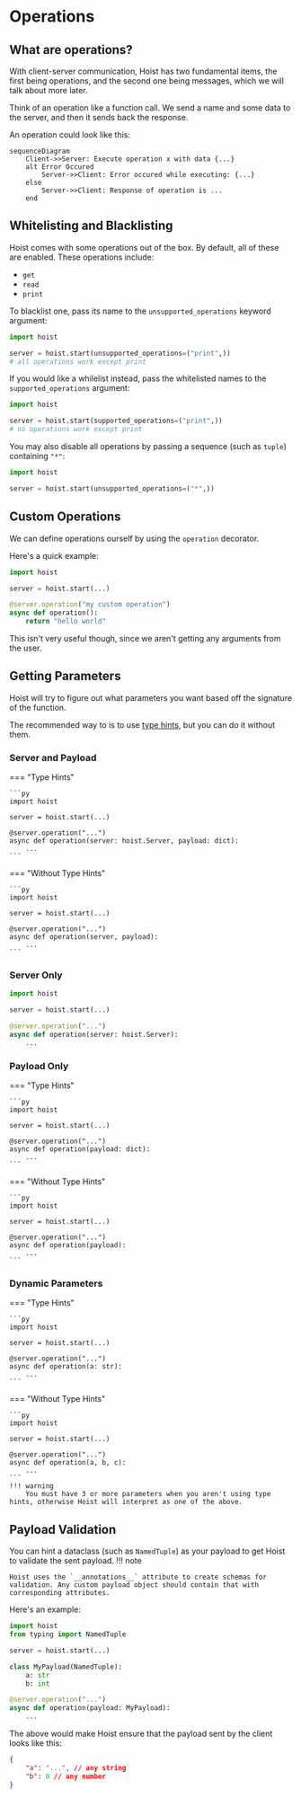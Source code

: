 # Operations

## What are operations?

With client-server communication, Hoist has two fundamental items, the first being operations, and the second one being messages, which we will talk about more later.

Think of an operation like a function call. We send a name and some data to the server, and then it sends back the response.

An operation could look like this:

```mermaid
sequenceDiagram
    Client->>Server: Execute operation x with data {...}
    alt Error Occured
        Server->>Client: Error occured while executing: {...}
    else
        Server->>Client: Response of operation is ...
    end
```

## Whitelisting and Blacklisting

Hoist comes with some operations out of the box. By default, all of these are enabled. These operations include:

-   `get`
-   `read`
-   `print`

To blacklist one, pass its name to the `unsupported_operations` keyword argument:

```py
import hoist

server = hoist.start(unsupported_operations=("print",))
# all operations work except print
```

If you would like a whilelist instead, pass the whitelisted names to the `supported_operations` argument:

```py
import hoist

server = hoist.start(supported_operations=("print",))
# no operations work except print
```

You may also disable all operations by passing a sequence (such as `tuple`) containing `"*"`:

```py
import hoist

server = hoist.start(unsupported_operations=("*",))
```

## Custom Operations

We can define operations ourself by using the `operation` decorator.

Here's a quick example:

```py
import hoist

server = hoist.start(...)

@server.operation("my custom operation")
async def operation():
    return "hello world"
```

This isn't very useful though, since we aren't getting any arguments from the user.

## Getting Parameters

Hoist will try to figure out what parameters you want based off the signature of the function.

The recommended way to is to use [type hints](https://peps.python.org/pep-0484/), but you can do it without them.

### Server and Payload

=== "Type Hints"

    ```py
    import hoist

    server = hoist.start(...)

    @server.operation("...")
    async def operation(server: hoist.Server, payload: dict):
        ...
    ```

=== "Without Type Hints"

    ```py
    import hoist

    server = hoist.start(...)

    @server.operation("...")
    async def operation(server, payload):
        ...
    ```

### Server Only

```py
import hoist

server = hoist.start(...)

@server.operation("...")
async def operation(server: hoist.Server):
    ...
```

### Payload Only

=== "Type Hints"

    ```py
    import hoist

    server = hoist.start(...)

    @server.operation("...")
    async def operation(payload: dict):
        ...
    ```

=== "Without Type Hints"

    ```py
    import hoist

    server = hoist.start(...)

    @server.operation("...")
    async def operation(payload):
        ...
    ```

### Dynamic Parameters

=== "Type Hints"

    ```py
    import hoist

    server = hoist.start(...)

    @server.operation("...")
    async def operation(a: str):
        ...
    ```

=== "Without Type Hints"

    ```py
    import hoist

    server = hoist.start(...)

    @server.operation("...")
    async def operation(a, b, c):
        ...
    ```
    !!! warning
        You must have 3 or more parameters when you aren't using type hints, otherwise Hoist will interpret as one of the above.

## Payload Validation

You can hint a dataclass (such as `NamedTuple`) as your payload to get Hoist to validate the sent payload.
!!! note

    Hoist uses the `__annotations__` attribute to create schemas for validation. Any custom payload object should contain that with corresponding attributes.

Here's an example:

```py
import hoist
from typing import NamedTuple

server = hoist.start(...)

class MyPayload(NamedTuple):
    a: str
    b: int

@server.operation("...")
async def operation(payload: MyPayload):
    ...
```

The above would make Hoist ensure that the payload sent by the client looks like this:

```json
{
    "a": "...", // any string
    "b": 0 // any number
}
```
